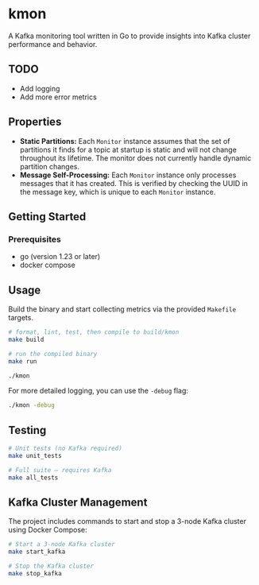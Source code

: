 # kmon

A Kafka monitoring tool written in Go to provide insights into Kafka cluster performance and behavior.

## TODO

- Add logging
- Add more error metrics

## Properties

- **Static Partitions:** Each `Monitor` instance assumes that the set of partitions it finds for a topic at startup is static and will not change throughout its lifetime. The monitor does not currently handle dynamic partition changes.
- **Message Self-Processing:** Each `Monitor` instance only processes messages that it has created. This is verified by checking the UUID in the message key, which is unique to each `Monitor` instance.

## Getting Started

### Prerequisites

- go (version 1.23 or later)
- docker compose

## Usage

Build the binary and start collecting metrics via the provided `Makefile` targets.

```sh
# format, lint, test, then compile to build/kmon
make build

# run the compiled binary
make run
```

```sh
./kmon
```

For more detailed logging, you can use the `-debug` flag:

```sh
./kmon -debug
```

## Testing

```sh
# Unit tests (no Kafka required)
make unit_tests

# Full suite – requires Kafka
make all_tests
```

## Kafka Cluster Management

The project includes commands to start and stop a 3-node Kafka cluster using Docker Compose:

```sh
# Start a 3-node Kafka cluster
make start_kafka

# Stop the Kafka cluster
make stop_kafka
```
